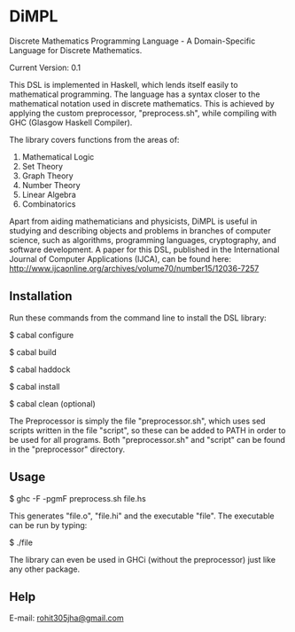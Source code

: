 DiMPL
=====

Discrete Mathematics Programming Language - A Domain-Specific Language for Discrete Mathematics.

Current Version: 0.1

This DSL is implemented in Haskell, which lends itself easily to mathematical programming. The language has a syntax closer to the mathematical notation used in discrete mathematics. This is achieved by applying the custom preprocessor, "preprocess.sh", while compiling with GHC (Glasgow Haskell Compiler).

The library covers functions from the areas of:

1. Mathematical Logic
2. Set Theory
3. Graph Theory
4. Number Theory
5. Linear Algebra
6. Combinatorics

Apart from aiding mathematicians and physicists, DiMPL is useful in studying and describing objects and problems in branches of computer science, such as algorithms, programming languages, cryptography, and software development. A paper for this DSL, published in the International Journal of Computer Applications (IJCA), can be found here: http://www.ijcaonline.org/archives/volume70/number15/12036-7257

Installation
------------

Run these commands from the command line to install the DSL library:

$ cabal configure

$ cabal build

$ cabal haddock

$ cabal install

$ cabal clean (optional)

The Preprocessor is simply the file "preprocessor.sh", which uses sed scripts written in the file "script", so these can be added to PATH in order to be used for all programs. Both "preprocessor.sh" and "script" can be found in the "preprocessor" directory.

Usage
-----

$ ghc -F -pgmF preprocess.sh file.hs

This generates "file.o", "file.hi" and the executable "file". The executable can be run by typing:

$ ./file

The library can even be used in GHCi (without the preprocessor) just like any other package.

Help
----

E-mail: rohit305jha@gmail.com
